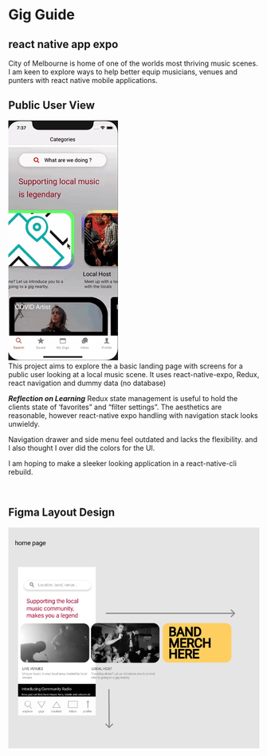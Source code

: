 # Gig Guide 
## react native app expo

City of Melbourne is home of one of the worlds most thriving music scenes. I am keen to explore ways to help better equip musicians, venues and punters with react native mobile applications. 
<br>
<h2>Public User View</h2>
<img src="./assets/event-finder.gif">
<br>
This project aims to explore the a basic landing page with screens for a public user looking at a local music scene. It uses react-native-expo, Redux, react navigation and dummy data (no database)

***Reflection on Learning***
 Redux state management is useful to hold the clients state of ‘favorites” and “filter settings”. The aesthetics are reasonable, however react-native expo handling with navigation stack looks unwieldy.

Navigation drawer and side menu feel outdated and lacks the flexibility. and I also thought I over did the colors for the UI.

I am hoping to make a sleeker looking application in a react-native-cli rebuild.  

<br>
<h2>Figma Layout Design</h2>
<img src="./assets/snapshot.png">
<br>




